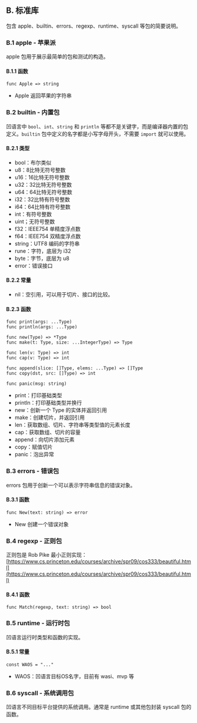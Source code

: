 ## B. 标准库

包含 apple、builtin、errors、regexp、runtime、syscall 等包的简要说明。

### B.1 apple - 苹果派

apple 包用于展示最简单的包和测试的构造。

#### B.1.1 函数

```wa
func Apple => string
```

- Apple 返回苹果的字符串

### B.2 builtin - 内置包

凹语言中 `bool`、`int`、`string` 和 `println` 等都不是关键字，而是编译器内置的包定义。`builtin` 包中定义的名字都是小写字母开头，不需要 `import` 就可以使用。

#### B.2.1 类型

- bool：布尔类似
- u8：8比特无符号整数
- u16：16比特无符号整数
- u32：32比特无符号整数
- u64：64比特无符号整数
- i32：32比特有符号整数
- i64：64比特有符号整数
- int：有符号整数
- uint；无符号整数
- f32：IEEE754 单精度浮点数
- f64：IEEE754 双精度浮点数
- string：UTF8 编码的字符串
- rune：字符，底层为 i32
- byte：字节，底层为 u8
- error：错误接口

#### B.2.2 常量

- nil：空引用，可以用于切片、接口的比较。

#### B.2.3 函数

```wa
func print(args: ...Type)
func println(args: ...Type)

func new(Type) => *Type
func make(t: Type, size: ...IntegerType) => Type

func len(v: Type) => int
func cap(v: Type) => int

func append(slice: []Type, elems: ...Type) => []Type
func copy(dst, src: []Type) => int

func panic(msg: string)
```

- print：打印基础类型
- println：打印基础类型并换行
- new：创新一个 Type 的实体并返回引用
- make：创建切片，并返回引用
- len：获取数组、切片、字符串等类型值的元素长度
- cap：获取数组、切片的容量
- append：向切片添加元素
- copy：赋值切片
- panic：泡出异常

### B.3 errors - 错误包

errors 包用于创新一个可以表示字符串信息的错误对象。

#### B.3.1 函数

```wa
func New(text: string) => error
```

- New 创建一个错误对象

### B.4 regexp - 正则包

正则包是 Rob Pike 最小正则实现：[https://www.cs.princeton.edu/courses/archive/spr09/cos333/beautiful.html](https://www.cs.princeton.edu/courses/archive/spr09/cos333/beautiful.html)

#### B.4.1 函数

```wa
func Match(regexp, text: string) => bool
```

### B.5 runtime - 运行时包

凹语言运行时类型和函数的实现。

#### B.5.1 常量

```wa
const WAOS = "..."
```

- WAOS：凹语言目标OS名字，目前有 wasi、mvp 等


### B.6 syscall - 系统调用包

凹语言不同目标平台提供的系统调用。通常是 runtime 或其他包封装 syscall 包的函数。
